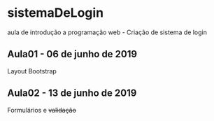 # sistemaDeLogin
aula de introdução a programação web - Criação de sistema de login

## Aula01 - 06 de junho de 2019
Layout Bootstrap

## Aula02 - 13 de junho de 2019
Formulários e ~~validação~~
